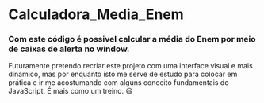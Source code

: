 # Calculadora_Media_Enem

### Com este código é possivel calcular a média do Enem por meio de caixas de alerta no window.

Futuramente pretendo recriar este projeto com uma interface visual e mais dinamico, mas por enquanto isto me serve de estudo para colocar em prática e ir me acostumando com alguns conceito fundamentais do JavaScript. É mais como um treino. 😃 
